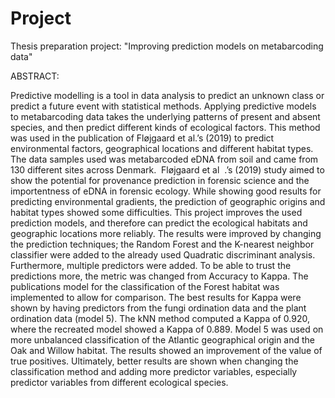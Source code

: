 # Project
Thesis preparation project: "Improving prediction models on metabarcoding data"

ABSTRACT:

Predictive modelling is a tool in data analysis to predict an unknown class or predict a future
event with statistical methods. Applying predictive models to metabarcoding data takes the
underlying patterns of present and absent species, and then predict different kinds of
ecological factors. This method was used in the publication of ​ Fløjgaard et al.’s (2019) to
predict environmental factors, geographical locations and different habitat types. The data
samples used was metabarcoded eDNA from soil and came from 130 different sites across
Denmark. ​ Fløjgaard et al ​ .’s (2019) study aimed to show the potential for provenance
prediction in forensic science and the importentness of eDNA in forensic ecology. While
showing good results for predicting environmental gradients, the prediction of geographic
origins and habitat types showed some difficulties.
This project improves the used prediction models, and therefore can predict the ecological
habitats and geographic locations more reliably. The results were improved by changing the
prediction techniques; the Random Forest and the K-nearest neighbor classifier were added
to the already used Quadratic discriminant analysis. Furthermore, multiple predictors were
added. To be able to trust the predictions more, the metric was changed from Accuracy to
Kappa. The publications model for the classification of the Forest habitat was implemented
to allow for comparison.
The best results for Kappa were shown by having predictors from the fungi ordination data
and the plant ordination data (model 5). The kNN method computed a Kappa of 0.920, where
the recreated model showed a Kappa of 0.889.
Model 5 was used on more unbalanced classification of the Atlantic geographical origin and
the Oak and Willow habitat. The results showed an improvement of the value of true
positives.
Ultimately, better results are shown when changing the classification method and adding
more predictor variables, especially predictor variables from different ecological species.

